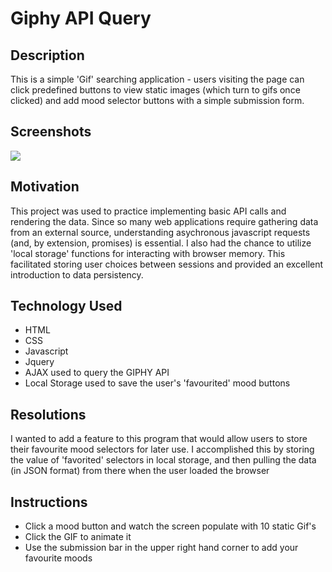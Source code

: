 # Giphy API Query

## Description
This is a simple 'Gif' searching application - users visiting the page can click predefined buttons to view static images (which turn to gifs once clicked) and add mood selector buttons with a simple submission form. 

## Screenshots

![](./assets/images/giphyAPI.gif)

## Motivation
This project was used to practice implementing basic API calls and rendering the data. Since so many web applications require gathering data from an external source, understanding asychronous javascript requests (and, by extension, promises) is essential. I also had the chance to utilize 'local storage' functions for interacting with browser memory. This facilitated storing user choices between sessions and provided an excellent introduction to data persistency. 

## Technology Used
* HTML
* CSS
* Javascript
* Jquery
* AJAX used to query the GIPHY API
* Local Storage used to save the user's 'favourited' mood buttons


## Resolutions
I wanted to add a feature to this program that would allow users to store their favourite mood selectors for later use. I accomplished this by storing the value of 'favorited' selectors in local storage, and then pulling the data (in JSON format) from there when the user loaded the browser
 
## Instructions
* Click a mood button and watch the screen populate with 10 static Gif's
* Click the GIF to animate it
* Use the submission bar in the upper right hand corner to add your favourite moods
